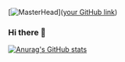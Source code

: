 [![MasterHead](https://github.com/ntkhaiuet/ntkhaiuet)]([your GitHub link](https://github.com/ntkhaiuet))

### Hi there 👋

[![Anurag's GitHub stats](https://github-readme-stats.vercel.app/api?username=ntkhaiuet&count_private=true&show_icons=true&theme=dracula)](https://github.com/anuraghazra/github-readme-stats)
<!--
**ntkhaiuet/ntkhaiuet** is a ✨ _special_ ✨ repository because its `README.md` (this file) appears on your GitHub profile.

Here are some ideas to get you started:

- 🔭 I’m currently working on ...
- 🌱 I’m currently learning ...
- 👯 I’m looking to collaborate on ...
- 🤔 I’m looking for help with ...
- 💬 Ask me about ...
- 📫 How to reach me: ...
- 😄 Pronouns: ...
- ⚡ Fun fact: ...
-->
